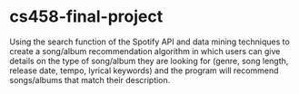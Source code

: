 # cs458-final-project
Using the search function of the Spotify API and data mining techniques to create a song/album recommendation algorithm in which users can give details on the type of song/album they are looking for (genre, song length, release date, tempo, lyrical keywords) and the program will recommend songs/albums that match their description.

